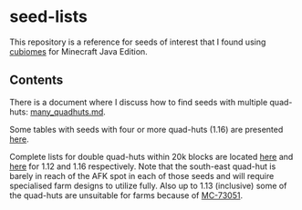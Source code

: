 # seed-lists

This repository is a reference for seeds of interest that I found using 
[cubiomes](https://github.com/Cubitect/cubiomes) for Minecraft Java Edition. 

## Contents

There is a document where I discuss how to find seeds with multiple quad-huts:
[many_quadhuts.md](https://github.com/Cubitect/seed-lists/blob/trunk/many_quadhuts.md).

Some tables with seeds with four or more quad-huts (1.16) are presented 
[here](https://htmlpreview.github.com/?https://github.com/Cubitect/seed-lists/blob/trunk/mqh_1_16.html).

Complete lists for double quad-huts within 20k blocks are located
[here](https://github.com/Cubitect/seed-lists/blob/trunk/dqh20k_1_12.txt) and 
[here](https://github.com/Cubitect/seed-lists/blob/trunk/dqh20k_1_16.txt) 
for 1.12 and 1.16 respectively. 
Note that the south-east quad-hut is barely in reach of the AFK spot in each of
those seeds and will require specialised farm designs to utilize fully. Also up
to 1.13 (inclusive) some of the quad-huts are unsuitable for farms because of
[MC-73051](https://bugs.mojang.com/browse/MC-73051).


